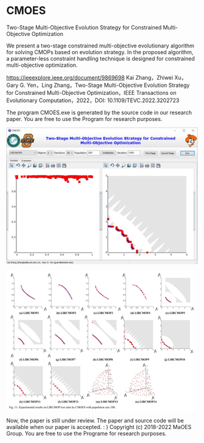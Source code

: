 # CMOES
Two-Stage Multi-Objective Evolution Strategy for Constrained Multi-Objective Optimization

We present a two-stage constrained multi-objective evolutionary algorithm for solving CMOPs based on evolution strategy. In the proposed algorithm, a parameter-less constraint handling technique is designed for constrained multi-objective optimization. 

https://ieeexplore.ieee.org/document/9869698
Kai Zhang，Zhiwei Xu，Gary G. Yen，Ling Zhang，Two-Stage Multi-Objective Evolution Strategy for Constrained Multi-Objective Optimization，IEEE Transactions on Evolutionary Computation，2022，DOI: 10.1109/TEVC.2022.3202723

The program CMOES.exe is generated by the source code in our research paper. You are free to use the Program for research purposes.

![Alt text](https://github.com/MaOEA/CMOES/blob/main/Images/a.jpg)

![Alt text](https://github.com/MaOEA/CMOES/blob/main/Images/b.jpg)


Now, the paper is still under review. The paper and source code will be available when our paper is accepted. : )
Copyright (c) 2018-2022 MaOES Group. You are free to use the Programe for research purposes.
